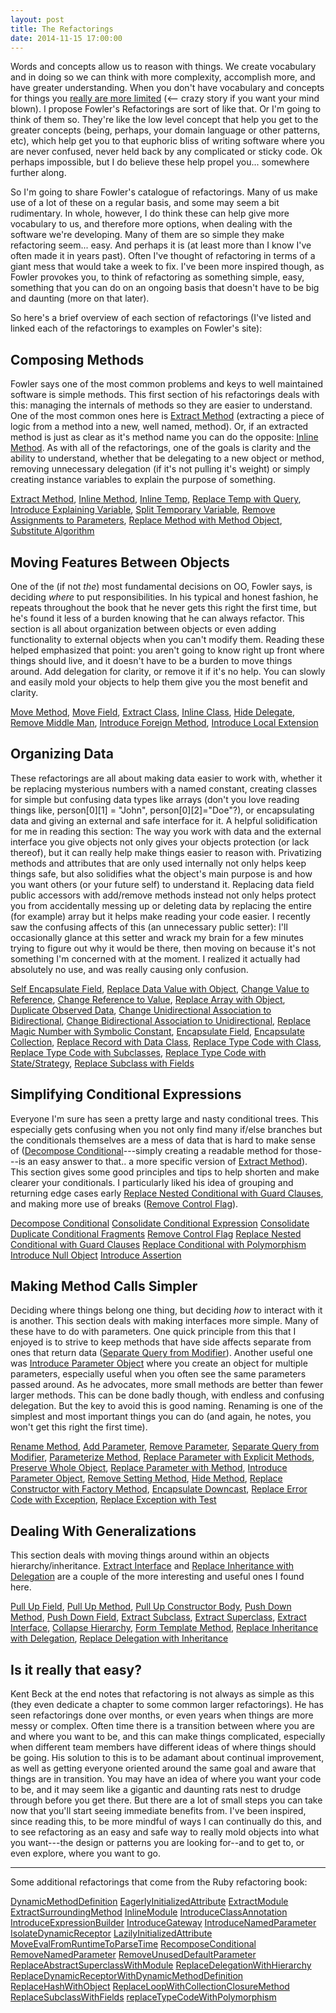 ```yaml
---
layout: post
title: The Refactorings
date: 2014-11-15 17:00:00
---
```


Words and concepts allow us to reason with things. We create vocabulary and in doing so we can think with more complexity, accomplish more, and have greater understanding. When you don't have vocabulary and concepts for things you [really are more limited](http://www.radiolab.org/story/91725-words/) (<-- crazy story if you want your mind blown). I propose Fowler's Refactorings are sort of like that. Or I'm going to think of them so. They're like the low level concept that help you get to the greater concepts (being, perhaps, your domain language or other patterns, etc), which help get you to that euphoric bliss of writing software where you are never confused, never held back by any complicated or sticky code. Ok perhaps impossible, but I do believe these help propel you... somewhere further along.

So I'm going to share Fowler's catalogue of refactorings. Many of us make use of a lot of these on a regular basis, and some may seem a bit rudimentary. In whole, however, I do think these can help give more vocabulary to us, and therefore more options, when dealing with the software we're developing. Many of them are so simple they make refactoring seem... easy. And perhaps it is (at least more than I know I've often made it in years past). Often I've thought of refactoring in terms of a giant mess that would take a week to fix. I've been more inspired though, as Fowler provokes you, to think of refactoring as something simple, easy, something that you can do on an ongoing basis that doesn't have to be big and daunting (more on that later).

So here's a brief overview of each section of refactorings (I've listed and linked each of the refactorings to examples on Fowler's site):

## Composing Methods

Fowler says one of the most common problems and keys to well maintained software is simple methods. This first section of his refactorings deals with this: managing the internals of methods so they are easier to understand. One of the most common ones here is [Extract Method](http://refactoring.com/catalog/extractMethod.html) (extracting a piece of logic from a method into a new, well named, method). Or, if an extracted method is just as clear as it's method name you can do the opposite: [Inline Method](http://refactoring.com/catalog/inlineMethod.html). As with all of the refactorings, one of the goals is clarity and the ability to understand, whether that be delegating to a new object or method, removing unnecessary delegation (if it's not pulling it's weight) or simply creating instance variables to explain the purpose of something.

[Extract Method](http://refactoring.com/catalog/extractMethod.html), [Inline Method](http://refactoring.com/catalog/inlineMethod.html), [Inline Temp](http://refactoring.com/catalog/inlineTemp.html), [Replace Temp with Query](http://refactoring.com/catalog/replaceTempWithChain.html), [Introduce Explaining Variable](http://refactoring.com/catalog/extractVariable.html), [Split Temporary Variable](http://refactoring.com/catalog/splitTemporaryVariable.html), [Remove Assignments to Parameters](http://refactoring.com/catalog/removeAssignmentsToParameters.html), [Replace Method with Method Object](http://refactoring.com/catalog/replaceMethodWithMethodObject.html), [Substitute Algorithm](http://refactoring.com/catalog/substituteAlgorithm.html)

## Moving Features Between Objects

One of the (if not *the*) most fundamental decisions on OO, Fowler says, is deciding *where* to put responsibilities. In his typical and honest fashion, he repeats throughout the book that he never gets this right the first time, but he's found it less of a burden knowing that he can always refactor. This section is all about organization between objects or even adding functionality to external objects when you can't modify them. Reading these helped emphasized that point: you aren't going to know right up front where things should live, and it doesn't have to be a burden to move things around. Add delegation for clarity, or remove it if it's no help. You can slowly and easily mold your objects to help them give you the most benefit and clarity.

[Move Method](http://refactoring.com/catalog/moveMethod.html), [Move Field](http://refactoring.com/catalog/moveField.html), [Extract Class](http://refactoring.com/catalog/extractClass.html), [Inline Class](http://refactoring.com/catalog/inlineClass.html), [Hide Delegate](http://refactoring.com/catalog/hideDelegate.html), [Remove Middle Man](http://refactoring.com/catalog/removeMiddleMan.html), [Introduce Foreign Method](http://refactoring.com/catalog/introduceForeignMethod.html), [Introduce Local Extension](http://refactoring.com/catalog/introduceLocalExtension.html)

## Organizing Data

These refactorings are all about making data easier to work with, whether it be replacing mysterious numbers with a named constant, creating classes for simple but confusing data types like arrays (don't you love reading things like, person[0][1] = "John", person[0][2]="Doe"?), or encapsulating data and giving an external and safe interface for it. A helpful solidification for me in reading this section: The way you work with data and the external interface you give objects not only gives your objects protection (or lack thereof), but it can really help make things easier to reason with. Privatizing methods and attributes that are only used internally not only helps keep things safe, but also solidifies what the object's main purpose is and how you want others (or your future self) to understand it. Replacing data field public accessors with add/remove methods instead not only helps protect you from accidentally messing up or deleting data by replacing the entire (for example) array but it helps make reading your code easier. I recently saw the confusing affects of this (an unnecessary public setter): I'll occasionally glance at this setter and wrack my brain for a few minutes trying to figure out why it would be there, then moving on because it's not something I'm concerned with at the moment. I realized it actually had absolutely no use, and was really causing only confusion.

[Self Encapsulate Field](http://refactoring.com/catalog/selfEncapsulateField.html), [Replace Data Value with Object](http://refactoring.com/catalog/replaceDataValueWithObject.html), [Change Value to Reference](http://refactoring.com/catalog/changeValueToReference.html), [Change Reference to Value](http://refactoring.com/catalog/changeReferenceToValue.html), [Replace Array with Object](http://refactoring.com/catalog/replaceArrayWithObject.html), [Duplicate Observed Data](http://refactoring.com/catalog/duplicateObservedData.html), [Change Unidirectional Association to Bidirectional](http://refactoring.com/catalog/changeUnidirectionalAssociationToBidirectional.html), [Change Bidirectional Association to Unidirectional](http://refactoring.com/catalog/changeBidirectionalAssociationToUnidirectional.html), [Replace Magic Number with Symbolic Constant](http://refactoring.com/catalog/replaceMagicNumberWithSymbolicConstant.html), [Encapsulate Field](http://refactoring.com/catalog/encapsulateField.html), [Encapsulate Collection](http://refactoring.com/catalog/encapsulateCollection.html), [Replace Record with Data Class](http://refactoring.com/catalog/replaceRecordWithDataClass.html), [Replace Type Code with Class](http://refactoring.com/catalog/replaceTypeCodeWithClass.html), [Replace Type Code with Subclasses](http://refactoring.com/catalog/replaceTypeCodeWithSubclasses.html), [Replace Type Code with State/Strategy](http://refactoring.com/catalog/replaceTypeCodeWithStateStrategy.html), [Replace Subclass with Fields](http://refactoring.com/catalog/replaceTypeCodeWithModuleExtension.html)


## Simplifying Conditional Expressions

Everyone I'm sure has seen a pretty large and nasty conditional trees. This especially gets confusing when you not only find many if/else branches but the conditionals themselves are a mess of data that is hard to make sense of ([Decompose Conditional](http://refactoring.com/catalog/decomposeConditional.html)---simply creating a readable method for those---is an easy answer to that.. a more specific version of [Extract Method](http://refactoring.com/catalog/extractMethod.html)). This section gives some good principles and tips to help shorten and make clearer your conditionals. I particularly liked his idea of grouping and returning edge cases early [Replace Nested Conditional with Guard Clauses](http://refactoring.com/catalog/replaceNestedConditionalWithGuardClauses.html), and making more use of breaks ([Remove Control Flag](http://refactoring.com/catalog/removeControlFlag.html)).

[Decompose Conditional](http://refactoring.com/catalog/decomposeConditional.html)
[Consolidate Conditional Expression](http://refactoring.com/catalog/consolidateConditionalExpression.html)
[Consolidate Duplicate Conditional Fragments](http://refactoring.com/catalog/consolidateDuplicateConditionalFragments.html)
[Remove Control Flag](http://refactoring.com/catalog/removeControlFlag.html)
[Replace Nested Conditional with Guard Clauses](http://refactoring.com/catalog/replaceNestedConditionalWithGuardClauses.html)
[Replace Conditional with Polymorphism](http://refactoring.com/catalog/replaceConditionalWithPolymorphism.html)
[Introduce Null Object](http://refactoring.com/catalog/introduceNullObject.html)
[Introduce Assertion](http://refactoring.com/catalog/introduceAssertion.html)


## Making Method Calls Simpler

Deciding where things belong one thing, but deciding *how* to interact with it is another. This section deals with making interfaces more simple. Many of these have to do with parameters. One quick principle from this that I enjoyed is to strive to keep methods that have side affects separate from ones that return data ([Separate Query from Modifier](http://refactoring.com/catalog/separateQueryFromModifier.html)). Another useful one was [Introduce Parameter Object](http://refactoring.com/catalog/introduceParameterObject.html) where you create an object for multiple parameters, especially useful when you often see the same parameters passed around. As he advocates, more small methods are better than fewer larger methods. This can be done badly though, with endless and confusing delegation. But the key to avoid this is good naming. Renaming is one of the simplest and most important things you can do (and again, he notes, you won't get this right the first time).

[Rename Method](http://refactoring.com/catalog/renameMethod.html), [Add Parameter](http://refactoring.com/catalog/addParameter.html), [Remove Parameter](http://refactoring.com/catalog/removeParameter.html), [Separate Query from Modifier](http://refactoring.com/catalog/separateQueryFromModifier.html), [Parameterize Method](http://refactoring.com/catalog/parameterizeMethod.html), [Replace Parameter with Explicit Methods](http://refactoring.com/catalog/replaceParameterWithExplicitMethods.html), [Preserve Whole Object](http://refactoring.com/catalog/preserveWholeObject.html), [Replace Parameter with Method](http://refactoring.com/catalog/replaceParameterWithMethod.html), [Introduce Parameter Object](http://refactoring.com/catalog/introduceParameterObject.html), [Remove Setting Method](http://refactoring.com/catalog/removeSettingMethod.html), [Hide Method](http://refactoring.com/catalog/hideMethod.html), [Replace Constructor with Factory Method](http://refactoring.com/catalog/replaceConstructorWithFactoryMethod.html), [Encapsulate Downcast](http://refactoring.com/catalog/encapsulateDowncast.html), [Replace Error Code with Exception](http://refactoring.com/catalog/replaceErrorCodeWithException.html), [Replace Exception with Test](http://refactoring.com/catalog/replaceExceptionWithTest.html)

## Dealing With Generalizations

This section deals with moving things around within an objects hierarchy/inheritance. [Extract Interface](http://refactoring.com/catalog/extractInterface.html) and [Replace Inheritance with Delegation](http://refactoring.com/catalog/replaceInheritanceWithDelegation.html) are a couple of the more interesting and useful ones I found here.

[Pull Up Field](http://refactoring.com/catalog/pullUpField.html), [Pull Up Method](http://refactoring.com/catalog/pullUpMethod.html), [Pull Up Constructor Body](http://refactoring.com/catalog/pullUpConstructorBody.html), [Push Down Method](http://refactoring.com/catalog/pushDownMethod.html), [Push Down Field](http://refactoring.com/catalog/pushDownField.html), [Extract Subclass](http://refactoring.com/catalog/extractSubclass.html), [Extract Superclass](http://refactoring.com/catalog/extractSuperclass.html), [Extract Interface](http://refactoring.com/catalog/extractInterface.html), [Collapse Hierarchy](http://refactoring.com/catalog/collapseHierarchy.html), [Form Template Method](http://refactoring.com/catalog/formTemplateMethod.html), [Replace Inheritance with Delegation](http://refactoring.com/catalog/replaceInheritanceWithDelegation.html), [Replace Delegation with Inheritance](http://refactoring.com/catalog/replaceDelegationWithInheritance.html)


## Is it really that easy?

Kent Beck at the end notes that refactoring is not always as simple as this (they even dedicate a chapter to some common larger refactorings). He has seen refactorings done over months, or even years when things are more messy or complex. Often time there is a transition between where you are and where you want to be, and this can make things complicated, especially when different team members have different ideas of where things should be going. His solution to this is to be adamant about continual improvement, as well as getting everyone oriented around the same goal and aware that things are in transition. You may have an idea of where you want your code to be, and it may seem like a gigantic and daunting rats nest to drudge through before you get there. But there are a lot of small steps you can take now that you'll start seeing immediate benefits from. I've been inspired, since reading this, to be more mindful of ways I can continually do this, and to see refactoring as an easy and safe way to really mold objects into what you want---the design or patterns you are looking for--and to get to, or even explore, where you want to go.


* * *


Some additional refactorings that come from the Ruby refactoring book:

[DynamicMethodDefinition](http://refactoring.com/catalog/dynamicMethodDefinition.html)
[EagerlyInitializedAttribute](http://refactoring.com/catalog/eagerlyInitializedAttribute.html)
[ExtractModule](http://refactoring.com/catalog/extractModule.html)
[ExtractSurroundingMethod](http://refactoring.com/catalog/extractSurroundingMethod.html)
[InlineModule](http://refactoring.com/catalog/inlineModule.html)
[IntroduceClassAnnotation](http://refactoring.com/catalog/introduceClassAnnotation.html)
[IntroduceExpressionBuilder](http://refactoring.com/catalog/introduceExpressionBuilder.html)
[IntroduceGateway](http://refactoring.com/catalog/introduceGateway.html)
[IntroduceNamedParameter](http://refactoring.com/catalog/introduceNamedParameter.html)
[IsolateDynamicReceptor](http://refactoring.com/catalog/isolateDynamicReceptor.html)
[LazilyInitializedAttribute](http://refactoring.com/catalog/lazilyInitializedAttribute.html)
[MoveEvalFromRuntimeToParseTime](http://refactoring.com/catalog/moveEvalFromRuntimeToParseTime.html)
[RecomposeConditional](http://refactoring.com/catalog/recomposeConditional.html)
[RemoveNamedParameter](http://refactoring.com/catalog/removeNamedParameter.html)
[RemoveUnusedDefaultParameter](http://refactoring.com/catalog/removeUnusedDefaultParameter.html)
[ReplaceAbstractSuperclassWithModule](http://refactoring.com/catalog/replaceAbstractSuperclassWithModule.html)
[ReplaceDelegationWithHierarchy](http://refactoring.com/catalog/replaceDelegationWithHierarchy.html)
[ReplaceDynamicReceptorWithDynamicMethodDefinition](http://refactoring.com/catalog/replaceDynamicReceptorWithDynamicMethodDefinition.html)
[ReplaceHashWithObject](http://refactoring.com/catalog/replaceHashWithObject.html)
[ReplaceLoopWithCollectionClosureMethod](http://refactoring.com/catalog/replaceLoopWithCollectionClosureMethod.html)
[ReplaceSubclassWithFields](http://refactoring.com/catalog/replaceSubclassWithFields.html)
[replaceTypeCodeWithPolymorphism](http://refactoring.com/catalog/replaceTypeCodeWithPolymorphism.html)

